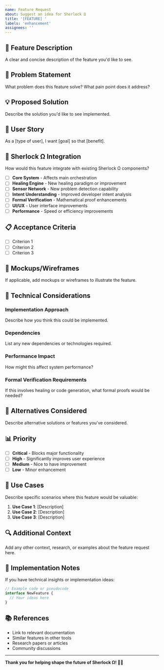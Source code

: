 ```yaml
---
name: Feature Request
about: Suggest an idea for Sherlock Ω
title: '[FEATURE] '
labels: 'enhancement'
assignees: ''
---
```


## 🚀 Feature Description

A clear and concise description of the feature you'd like to see.

## 🎯 Problem Statement

What problem does this feature solve? What pain point does it address?

## 💡 Proposed Solution

Describe the solution you'd like to see implemented.

## 🔄 User Story

As a [type of user], I want [goal] so that [benefit].

## 🧠 Sherlock Ω Integration

How would this feature integrate with existing Sherlock Ω components?

- [ ] **Core System** - Affects main orchestration
- [ ] **Healing Engine** - New healing paradigm or improvement
- [ ] **Sensor Network** - New problem detection capability
- [ ] **Intent Understanding** - Improved developer intent analysis
- [ ] **Formal Verification** - Mathematical proof enhancements
- [ ] **UI/UX** - User interface improvements
- [ ] **Performance** - Speed or efficiency improvements

## 📋 Acceptance Criteria

- [ ] Criterion 1
- [ ] Criterion 2
- [ ] Criterion 3

## 🎨 Mockups/Wireframes

If applicable, add mockups or wireframes to illustrate the feature.

## 🔧 Technical Considerations

### Implementation Approach
Describe how you think this could be implemented.

### Dependencies
List any new dependencies or technologies required.

### Performance Impact
How might this affect system performance?

### Formal Verification Requirements
If this involves healing or code generation, what formal proofs would be needed?

## 🌟 Alternatives Considered

Describe alternative solutions or features you've considered.

## 📊 Priority

- [ ] **Critical** - Blocks major functionality
- [ ] **High** - Significantly improves user experience
- [ ] **Medium** - Nice to have improvement
- [ ] **Low** - Minor enhancement

## 🎯 Use Cases

Describe specific scenarios where this feature would be valuable:

1. **Use Case 1**: [Description]
2. **Use Case 2**: [Description]
3. **Use Case 3**: [Description]

## 🔍 Additional Context

Add any other context, research, or examples about the feature request here.

## 🚧 Implementation Notes

If you have technical insights or implementation ideas:

```typescript
// Example code or pseudocode
interface NewFeature {
  // Your ideas here
}
```

## 📚 References

- Link to relevant documentation
- Similar features in other tools
- Research papers or articles
- Community discussions

---

**Thank you for helping shape the future of Sherlock Ω! 🧠✨**